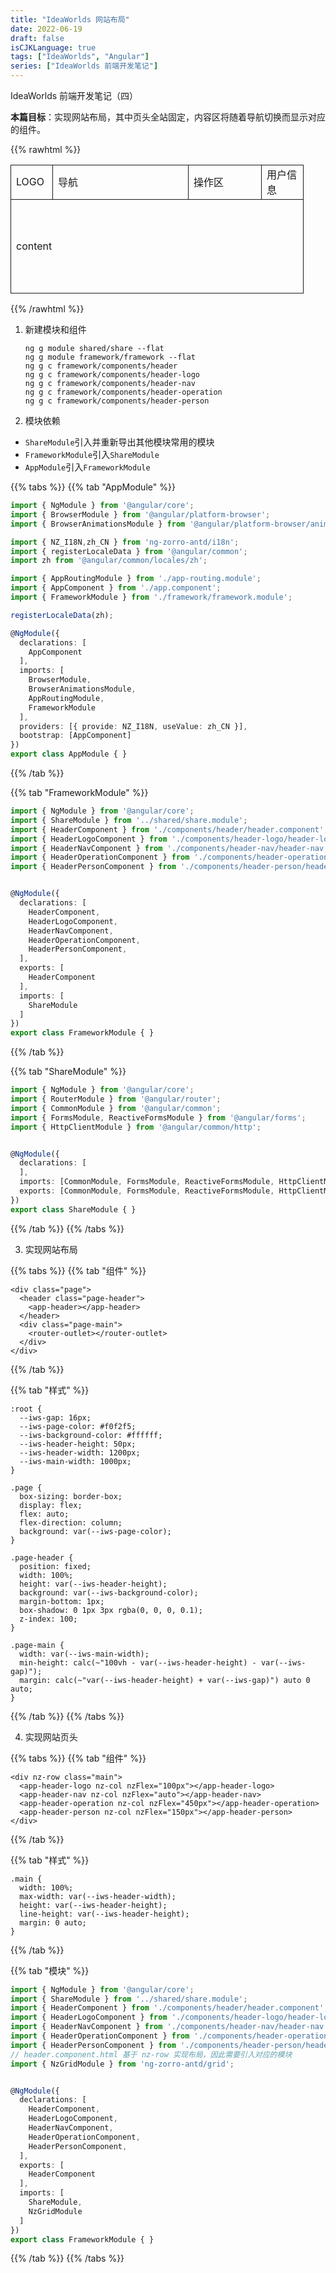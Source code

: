```yaml
---
title: "IdeaWorlds 网站布局"
date: 2022-06-19
draft: false
isCJKLanguage: true
tags: ["IdeaWorlds", "Angular"]
series: ["IdeaWorlds 前端开发笔记"]
---
```


IdeaWorlds 前端开发笔记（四）

**本篇目标**：实现网站布局，其中页头全站固定，内容区将随着导航切换而显示对应的组件。

{{% rawhtml %}}
<table>
<tr>
<td style="width: 50px;border: 1px solid">LOGO</td>
<td style="width: 200px;border: 1px solid">导航</td>
<td style="width: 100px;border: 1px solid">操作区</td>
<td style="width: 50px;border: 1px solid">用户信息</td>
</tr>
<tr><td colspan="4" style="height: 150px;border: 1px solid">content</td></tr>
</table>
{{% /rawhtml %}}

1. 新建模块和组件
   ```shell
   ng g module shared/share --flat
   ng g module framework/framework --flat
   ng g c framework/components/header
   ng g c framework/components/header-logo
   ng g c framework/components/header-nav
   ng g c framework/components/header-operation
   ng g c framework/components/header-person
   ```

2. 模块依赖

- `ShareModule`引入并重新导出其他模块常用的模块
- `FrameworkModule`引入`ShareModule`
- `AppModule`引入`FrameworkModule`

{{% tabs %}}
{{% tab "AppModule" %}}
```typescript { title="app/app.module.ts" }
import { NgModule } from '@angular/core';
import { BrowserModule } from '@angular/platform-browser';
import { BrowserAnimationsModule } from '@angular/platform-browser/animations';

import { NZ_I18N,zh_CN } from 'ng-zorro-antd/i18n';
import { registerLocaleData } from '@angular/common';
import zh from '@angular/common/locales/zh';

import { AppRoutingModule } from './app-routing.module';
import { AppComponent } from './app.component';
import { FrameworkModule } from './framework/framework.module';

registerLocaleData(zh);

@NgModule({
  declarations: [
    AppComponent
  ],
  imports: [
    BrowserModule,
    BrowserAnimationsModule,
    AppRoutingModule,
    FrameworkModule
  ],
  providers: [{ provide: NZ_I18N, useValue: zh_CN }],
  bootstrap: [AppComponent]
})
export class AppModule { }
```
{{% /tab %}}

{{% tab "FrameworkModule" %}}
```typescript { title="app/framework/framework.module.ts" }
import { NgModule } from '@angular/core';
import { ShareModule } from '../shared/share.module';
import { HeaderComponent } from './components/header/header.component';
import { HeaderLogoComponent } from './components/header-logo/header-logo.component';
import { HeaderNavComponent } from './components/header-nav/header-nav.component';
import { HeaderOperationComponent } from './components/header-operation/header-operation.component';
import { HeaderPersonComponent } from './components/header-person/header-person.component';


@NgModule({
  declarations: [
    HeaderComponent,
    HeaderLogoComponent,
    HeaderNavComponent,
    HeaderOperationComponent,
    HeaderPersonComponent,
  ],
  exports: [
    HeaderComponent
  ],
  imports: [
    ShareModule
  ]
})
export class FrameworkModule { }
```
{{% /tab %}}

{{% tab "ShareModule" %}}
```typescript { title="app/shared/share.module.ts" }
import { NgModule } from '@angular/core';
import { RouterModule } from '@angular/router';
import { CommonModule } from '@angular/common';
import { FormsModule, ReactiveFormsModule } from '@angular/forms';
import { HttpClientModule } from '@angular/common/http';


@NgModule({
  declarations: [
  ],
  imports: [CommonModule, FormsModule, ReactiveFormsModule, HttpClientModule, RouterModule],
  exports: [CommonModule, FormsModule, ReactiveFormsModule, HttpClientModule, RouterModule]
})
export class ShareModule { }
```
{{% /tab %}}
{{% /tabs %}}

3. 实现网站布局

{{% tabs %}}
{{% tab "组件" %}}
```angular2html { title="app/app.component.html" }
<div class="page">
  <header class="page-header">
    <app-header></app-header>
  </header>
  <div class="page-main">
    <router-outlet></router-outlet>
  </div>
</div>
```
{{% /tab %}}

{{% tab "样式" %}}
```less { title="styles.less" }
:root {
  --iws-gap: 16px;
  --iws-page-color: #f0f2f5;
  --iws-background-color: #ffffff;
  --iws-header-height: 50px;
  --iws-header-width: 1200px;
  --iws-main-width: 1000px;
}
```
```less { title="app/app.component.less" }
.page {
  box-sizing: border-box;
  display: flex;
  flex: auto;
  flex-direction: column;
  background: var(--iws-page-color);
}

.page-header {
  position: fixed;
  width: 100%;
  height: var(--iws-header-height);
  background: var(--iws-background-color);
  margin-bottom: 1px;
  box-shadow: 0 1px 3px rgba(0, 0, 0, 0.1);
  z-index: 100;
}

.page-main {
  width: var(--iws-main-width);
  min-height: calc(~"100vh - var(--iws-header-height) - var(--iws-gap)");
  margin: calc(~"var(--iws-header-height) + var(--iws-gap)") auto 0 auto;
}
```
{{% /tab %}}
{{% /tabs %}}

4. 实现网站页头

{{% tabs %}}
{{% tab "组件" %}}
```angular2html { title="app/framework/components/header/header.component.html" }
<div nz-row class="main">
  <app-header-logo nz-col nzFlex="100px"></app-header-logo>
  <app-header-nav nz-col nzFlex="auto"></app-header-nav>
  <app-header-operation nz-col nzFlex="450px"></app-header-operation>
  <app-header-person nz-col nzFlex="150px"></app-header-person>
</div>
```
{{% /tab %}}

{{% tab "样式" %}}
```less { title="app/framework/components/header/header.component.less" }
.main {
  width: 100%;
  max-width: var(--iws-header-width);
  height: var(--iws-header-height);
  line-height: var(--iws-header-height);
  margin: 0 auto;
}
```
{{% /tab %}}

{{% tab "模块" %}}
```typescript { title="app/framework/framework.module.ts" }
import { NgModule } from '@angular/core';
import { ShareModule } from '../shared/share.module';
import { HeaderComponent } from './components/header/header.component';
import { HeaderLogoComponent } from './components/header-logo/header-logo.component';
import { HeaderNavComponent } from './components/header-nav/header-nav.component';
import { HeaderOperationComponent } from './components/header-operation/header-operation.component';
import { HeaderPersonComponent } from './components/header-person/header-person.component';
// header.component.html 基于 nz-row 实现布局，因此需要引入对应的模块
import { NzGridModule } from 'ng-zorro-antd/grid';


@NgModule({
  declarations: [
    HeaderComponent,
    HeaderLogoComponent,
    HeaderNavComponent,
    HeaderOperationComponent,
    HeaderPersonComponent,
  ],
  exports: [
    HeaderComponent
  ],
  imports: [
    ShareModule,
    NzGridModule
  ]
})
export class FrameworkModule { }
```
{{% /tab %}}
{{% /tabs %}}
